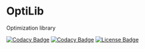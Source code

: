 # OptiLib
Optimization library

[![Codacy Badge](https://api.codacy.com/project/badge/Grade/89737f89e23a4fe5b4086136730a5438)](https://app.codacy.com/gh/ClaudeTO80/OptiLib?utm_source=github.com&utm_medium=referral&utm_content=ClaudeTO80/OptiLib&utm_campaign=Badge_Grade)
[![Codacy Badge](https://api.codacy.com/project/badge/Grade/5f7055e294744901991fd0a1620b231d)](https://app.codacy.com/gh/ClaudeTO80/OptiLib/dashboard)
[![License Badge](https://img.shields.io/github/license/ClaudeTO80/OptiLib)](https://github.com/ClaudeTO80/OptiLib/blob/master/LICENSE)
